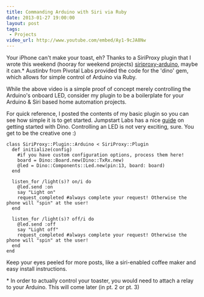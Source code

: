 ```yaml
---
title: Commanding Arduino with Siri via Ruby
date: 2013-01-27 19:00:00
layout: post
tags:
 - Projects
video_url: http://www.youtube.com/embed/Ay1-9cJA8Nw
---
```


Your iPhone can't make your toast, eh? Thanks to a SiriProxy plugin that I wrote this weekend (hooray for weekend projects) [siriproxy-arduino](http://github.com/nicoritschel/siriproxy-arduino.git), maybe it can.* Austinbv from Pivotal Labs provided the code for the 'dino' gem, which allows for simple control of Arduino via Ruby.

While the above video is a simple proof of concept merely controlling the Arduino's onboard LED, consider my plugin to be a boilerplate for your Arduino & Siri based home automation projects.

For quick reference, I posted the contents of my basic plugin so you can see how simple it is to get started. Jumpstart Labs has a nice [guide](http://tutorials.jumpstartlab.com/projects/arduino/introducing_arduino.html) on getting started with Dino. Controlling an LED is not very exciting, sure. You get to be the creative one :)

    class SiriProxy::Plugin::Arduino < SiriProxy::Plugin
      def initialize(config)
        #if you have custom configuration options, process them here!
        board = Dino::Board.new(Dino::TxRx.new)
        @led = Dino::Components::Led.new(pin:13, board: board)
      end

      listen_for /light(s)? on/i do
        @led.send :on
        say "Light on"
        request_completed #always complete your request! Otherwise the phone will "spin" at the user!
      end

      listen_for /light(s)? off/i do
        @led.send :off
        say "Light off"
        request_completed #always complete your request! Otherwise the phone will "spin" at the user!
      end
    end

Keep your eyes peeled for more posts, like a siri-enabled coffee maker and easy install instructions.

\* In order to actually control your toaster, you would need to attach a relay to your Arduino. This will come later (in pt. 2 or pt. 3)
